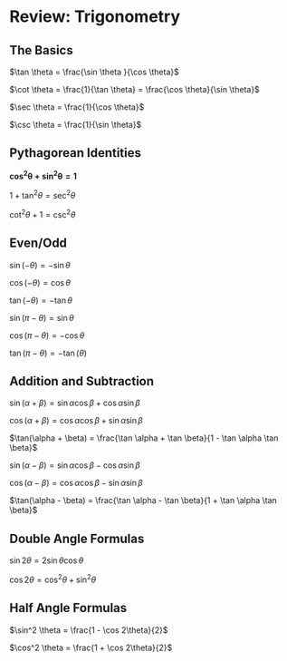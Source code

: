 # Review: Trigonometry

## The Basics

$\tan \theta = \frac{\sin \theta }{\cos \theta}$

$\cot \theta = \frac{1}{\tan \theta} = \frac{\cos \theta}{\sin \theta}$

$\sec \theta = \frac{1}{\cos \theta}$

$\csc \theta = \frac{1}{\sin \theta}$

## Pythagorean Identities

$\mathbf{\cos^2 \theta + \sin^2 \theta = 1}$

$1 + \tan^2 \theta = \sec^2 \theta$

$\cot^2 \theta + 1 = \csc^2 \theta$

## Even/Odd

$\sin(-\theta) = - \sin \theta$

$\cos(-\theta) = \cos \theta$
 
$\tan(-\theta) = - \tan \theta$

$\sin(\pi - \theta) = \sin \theta$

$\cos(\pi -\theta) = - \cos \theta$

$\tan(\pi - \theta) = - \tan(\theta)$

## Addition and Subtraction

$\sin(\alpha + \beta) = \sin \alpha \cos \beta + \cos \alpha \sin \beta$

$\cos(\alpha + \beta) = \cos \alpha \cos \beta + \sin \alpha \sin \beta$

$\tan(\alpha + \beta) = \frac{\tan \alpha + \tan \beta}{1 - \tan \alpha \tan \beta}$

$\sin(\alpha - \beta) = \sin \alpha \cos \beta - \cos \alpha \sin \beta$

$\cos(\alpha - \beta) = \cos \alpha \cos \beta - \sin \alpha \sin \beta$

$\tan(\alpha - \beta) = \frac{\tan \alpha - \tan \beta}{1 + \tan \alpha \tan \beta}$

## Double Angle Formulas

$\sin 2\theta = 2 \sin \theta \cos \theta$

$\cos 2\theta = \cos^2 \theta + \sin^2 \theta$

## Half Angle Formulas

$\sin^2 \theta = \frac{1 - \cos 2\theta}{2}$

$\cos^2 \theta = \frac{1 + \cos 2\theta}{2}$